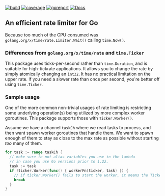 [![build](https://github.com/linkdata/rate/actions/workflows/go.yml/badge.svg)](https://github.com/linkdata/rate/actions/workflows/go.yml)
[![coverage](https://coveralls.io/repos/github/linkdata/rate/badge.svg?branch=main)](https://coveralls.io/github/linkdata/rate?branch=main)
[![goreport](https://goreportcard.com/badge/github.com/linkdata/rate)](https://goreportcard.com/report/github.com/linkdata/rate)
[![Docs](https://godoc.org/github.com/linkdata/rate?status.svg)](https://godoc.org/github.com/linkdata/rate)

## An efficient rate limiter for Go

Because too much of the CPU consumed was `golang.org/x/time/rate.Limiter.Wait()` calling `time.Now()`.

### Differences from `golang.org/x/time/rate` and `time.Ticker`

This package uses ticks-per-second rather than `time.Duration`, and is suitable for high-tickrate applications.
It allows you to change the rate by simply atomically changing an `int32`. It has no practical limitation on the upper rate.
If you need a slower rate than once per second, you're better off using `time.Ticker`.

### Sample usage

One of the more common non-trivial usages of rate limiting is restricting some underlying operation(s)
being utilized by more complex worker goroutines. This package supports those with `Ticker.Worker()`.

Assume we have a channel `taskCh` where we read tasks to process, and then
want spawn worker goroutines that handle them. We want to spawn enough of them
to stay as close to the max rate as possible without starting *too* many of them.

```go
for task := range taskCh {
  // make sure to not alias variables you use in the lambda
  // in case you use Go versions prior to 1.22.
  task := task
  if !ticker.Worker(func() { workerFn(ticker, task) }) {
    // if ticker.Worker() fails to start the worker, it means the Ticker is closed.
    break
  }
}
```
